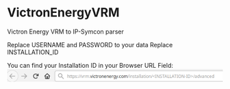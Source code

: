 # VictronEnergyVRM
Victron Energy VRM to IP-Symcon parser

Replace USERNAME and PASSWORD to your data 
Replace INSTALLATION_ID

You can find your Installation ID in your Browser URL Field:
<img src="VRM-URL-Browser.png"></img>
